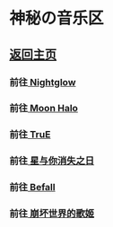 # 神秘の音乐区

## [返回主页](https://babutianya.github.io)

### 前往[ Nightglow ](https://babutianya.github.io/Page-4/1.mp3)

### 前往[ Moon Halo ](https://babutianya.github.io/Page-4/2.flac)

### 前往[ TruE ](https://babutianya.github.io/Page-4/3.flac)

### 前往[ 星与你消失之日 ](https://babutianya.github.io/Page-4/4.mp3)

### 前往[ Befall ](https://babutianya.github.io/Page-4/5.flac)

### 前往[ 崩坏世界的歌姬 ](https://babutianya.github.io/Page-4/6.flac)
